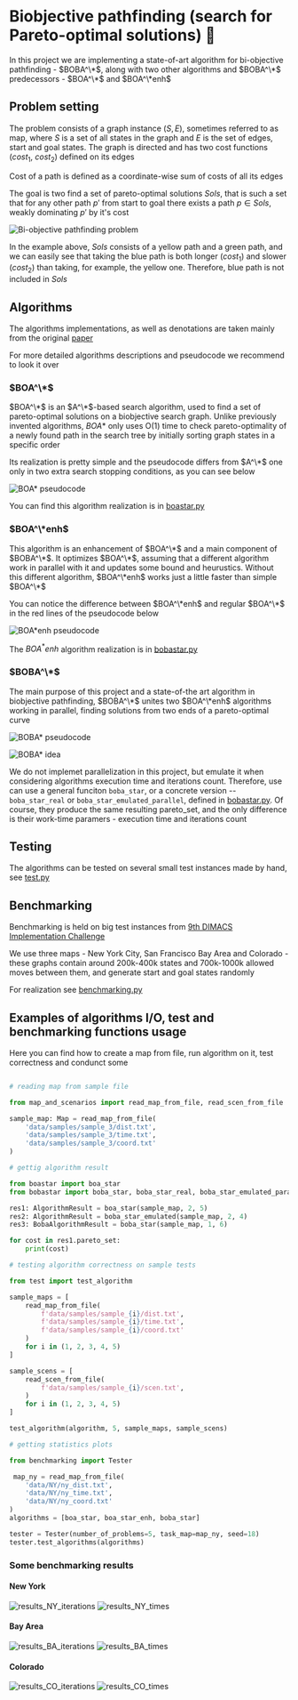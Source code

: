 # Biobjective pathfinding (search for Pareto-optimal solutions) 🦕

In this project we are implementing a state-of-art algorithm for
bi-objective pathfinding - $BOBA^\*$, along with two other algorithms and $BOBA^\*$ predecessors -
$BOA^\*$ and $BOA^\*enh$

## Problem setting

The problem consists of a graph instance $(S, E)$, sometimes referred to as map, 
where $S$ is a set of all states in the graph and $E$ is the set of edges, start and goal states.
The graph is directed and has two cost functions ($cost_1$, $cost_2$) defined on its edges

Cost of a path is defined as a coordinate-wise sum of costs of all its edges

The goal is two find a set of pareto-optimal solutions $Sols$, 
that is such a set that for any other path $p'$ from start to goal
there exists a path $p \in Sols$, weakly dominating $p'$ by it's cost

![Bi-objective pathfinding problem](images/sample-paths.png)

In the example above, $Sols$ consists of a yellow path and a green path, 
and we can easily see that taking the blue path is both longer ($cost_1$) and slower ($cost_2$)
than taking, for example, the yellow one. Therefore, blue path is not included in $Sols$


## Algorithms

The algorithms implementations, as well as denotations are taken mainly
from the original [paper](https://arxiv.org/pdf/2105.11888.pdf)

For more detailed algorithms descriptions and pseudocode we recommend to look it over

### $BOA^\*$

$BOA^\*$ is an $A^\*$-based search algorithm, used to find a set of pareto-optimal solutions on a biobjective search graph.
Unlike previously invented algorithms, $BOA*$ only uses O(1) time to check pareto-optimality of a newly found path
in the search tree by initially sorting graph states in a specific order

Its realization is pretty simple and the pseudocode differs from $A^\*$ one only in two extra search stopping conditions, as you can see below

![BOA* pseudocode](images/boastar_pseudocode.png)

You can find this algorithm realization is in [boastar.py](boastar.py)

 
### $BOA^\*enh$

This algorithm is an enhancement of $BOA^\*$ and a main component of $BOBA^\*$. It optimizes $BOA^\*$, assuming that a different algorithm
work in parallel with it and updates some bound and heurustics. Without this different algorithm, $BOA^\*enh$ works just a little faster 
than simple $BOA^\*$

You can notice the difference between $BOA^\*enh$ and regular $BOA^\*$  in the red lines of the pseudocode below

![BOA*enh pseudocode](images/boastar_enh_pseudocode.png)

The $BOA^*enh$ algorithm realization is in [bobastar.py](bobastar.py)

### $BOBA^\*$

The main purpose of this project and a state-of-the art algorithm in biobjective pathfinding, $BOBA^\*$ unites two $BOA^\*enh$ algorithms
working in parallel, finding solutions from two ends of a pareto-optimal curve

![BOBA* pseudocode](images/boba_pseudocode.png)

![BOBA* idea](images/dijkstra_for_heuristics.png)

We do not implemet parallelization in this project, but emulate it when considering algorithms execution time and iterations count.
Therefore, use can use a general funciton ```boba_star```, or a concrete version -- ```boba_star_real``` or ```boba_star_emulated_parallel```,
defined in [bobastar.py](bobastar.py). Of course, they produce the same resulting pareto_set, and the only difference is their work-time paramers - 
execution time and iterations count

## Testing

The algorithms can be tested on several small test instances made by hand, see [test.py](test.py)

## Benchmarking

Benchmarking is held on big test instances from [9th DIMACS Implementation Challenge](http://www.diag.uniroma1.it/challenge9/download.shtml)

We use three maps - New York City, San Francisco Bay Area and Colorado - these graphs contain around 200k-400k states and 700k-1000k allowed moves between them, and generate start and goal states randomly

For realization see [benchmarking.py](benchmarking.py)

## Examples of algorithms I/O, test and benchmarking functions usage

Here you can find how to create a map from file, run algorithm on it, test correctness and condunct some

```python

# reading map from sample file

from map_and_scenarios import read_map_from_file, read_scen_from_file

sample_map: Map = read_map_from_file(
    'data/samples/sample_3/dist.txt',
    'data/samples/sample_3/time.txt',
    'data/samples/sample_3/coord.txt'
)

# gettig algorithm result

from boastar import boa_star
from bobastar import boba_star, boba_star_real, boba_star_emulated_parallel, boa_star_enh

res1: AlgorithmResult = boa_star(sample_map, 2, 5)
res2: AlgorithmResult = boba_star_emulated(sample_map, 2, 4)
res3: BobaAlgorithmResult = boba_star(sample_map, 1, 6)

for cost in res1.pareto_set:
    print(cost)

# testing algorithm correctness on sample tests

from test import test_algorithm

sample_maps = [
    read_map_from_file(
        f'data/samples/sample_{i}/dist.txt',
        f'data/samples/sample_{i}/time.txt',
        f'data/samples/sample_{i}/coord.txt'
    )
    for i in (1, 2, 3, 4, 5)
]

sample_scens = [
    read_scen_from_file(
        f'data/samples/sample_{i}/scen.txt',
    )
    for i in (1, 2, 3, 4, 5)
]

test_algorithm(algorithm, 5, sample_maps, sample_scens)

# getting statistics plots 

from benchmarking import Tester

 map_ny = read_map_from_file(
    'data/NY/ny_dist.txt',
    'data/NY/ny_time.txt',
    'data/NY/ny_coord.txt'
)
algorithms = [boa_star, boa_star_enh, boba_star]

tester = Tester(number_of_problems=5, task_map=map_ny, seed=18)
tester.test_algorithms(algorithms)

```

### Some benchmarking results 

#### New York

![results_NY_iterations](results_100_tests/results_NY_iterations.png)
![results_NY_times](results_100_tests/results_NY_times.png)

<!-- ![result_ny_40_80](images/result_ny_40_80.png) -->

#### Bay Area

![results_BA_iterations](results_100_tests/results_BA_iterations.png)
![results_BA_times](results_100_tests/results_BA_times.png)

#### Colorado

![results_CO_iterations](results_100_tests/results_CO_iterations.png)
![results_CO_times](results_100_tests/results_CO_times.png)
